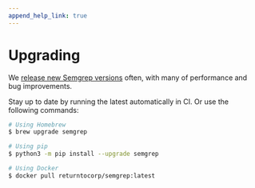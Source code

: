 ```yaml
---
append_help_link: true
---
```


# Upgrading

We [release new Semgrep versions](https://github.com/returntocorp/semgrep/releases) often, with many of performance and bug improvements. 

Stay up to date by running the latest automatically in CI. Or use the following commands:

```sh
# Using Homebrew
$ brew upgrade semgrep

# Using pip
$ python3 -m pip install --upgrade semgrep

# Using Docker
$ docker pull returntocorp/semgrep:latest
```
